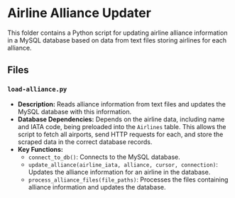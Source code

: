 # Airline Alliance Updater

This folder contains a Python script for updating airline alliance information in a MySQL database based on data from text files storing airlines for each alliance.

## Files

### `load-alliance.py`

- **Description:** Reads alliance information from text files and updates the MySQL database with this information.
- **Database Dependencies:** Depends on the airline data, including name and IATA code, being preloaded into the `Airlines` table. This allows the script to fetch all airports, send HTTP requests for each, and store the scraped data in the correct database records.
- **Key Functions:**
  - `connect_to_db()`: Connects to the MySQL database.
  - `update_alliance(airline_iata, alliance, cursor, connection)`: Updates the alliance information for an airline in the database.
  - `process_alliance_files(file_paths)`: Processes the files containing alliance information and updates the database.
